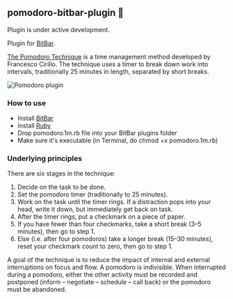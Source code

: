 ## pomodoro-bitbar-plugin :tomato:

Plugin is under active development.

Plugin for [BitBar](https://github.com/matryer/bitbar).

[The Pomodoro Technique](https://en.wikipedia.org/wiki/Pomodoro_Technique) is a time management method developed by Francesco Cirillo. The technique uses a timer to break down work into intervals, traditionally 25 minutes in length, separated by short breaks.

![Pomodoro plugin](https://raw.github.com/romankrasavtsev/pomodoro-bitbar-plugin/master/pomodoro-bitbar-plugin.png)

### How to use
 - Install [BitBar](https://github.com/matryer/bitbar#get-started)
 - Install [Ruby](https://www.ruby-lang.org/en/documentation/installation/)
 - Drop pomodoro.1m.rb file into your BitBar plugins folder
 - Make sure it's executable (in Terminal, do chmod +x pomodoro.1m.rb)

### Underlying principles
There are six stages in the technique:

 1. Decide on the task to be done.
 2. Set the pomodoro timer (traditionally to 25 minutes).
 3. Work on the task until the timer rings. If a distraction pops into your head, write it down, but immediately get back on task.
 4. After the timer rings, put a checkmark on a piece of paper.
 5. If you have fewer than four checkmarks, take a short break (3–5 minutes), then go to step 1.
 6. Else (i.e. after four pomodoros) take a longer break (15–30 minutes), reset your checkmark count to zero, then go to step 1.

A goal of the technique is to reduce the impact of internal and external interruptions on focus and flow. A pomodoro is indivisible. When interrupted during a pomodoro, either the other activity must be recorded and postponed (inform – negotiate – schedule – call back) or the pomodoro must be abandoned.
